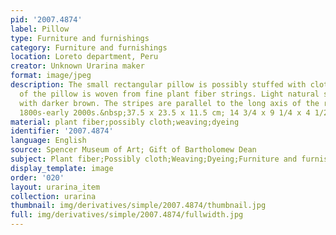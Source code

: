 ```yaml
---
pid: '2007.4874'
label: Pillow
type: Furniture and furnishings
category: Furniture and furnishings
location: Loreto department, Peru
creator: Unknown Urarina maker
format: image/jpeg
description: The small rectangular pillow is possibly stuffed with cloth. The exterior
  of the pillow is woven from fine plant fiber strings. Light natural stripes alternate
  with darker brown. The stripes are parallel to the long axis of the rectangle. Late
  1800s-early 2000s.&nbsp;37.5 x 23.5 x 11.5 cm; 14 3/4 x 9 1/4 x 4 1/2 in
material: plant fiber;possibly cloth;weaving;dyeing
identifier: '2007.4874'
language: English
source: Spencer Museum of Art; Gift of Bartholomew Dean
subject: Plant fiber;Possibly cloth;Weaving;Dyeing;Furniture and furnishings
display_template: image
order: '020'
layout: urarina_item
collection: urarina
thumbnail: img/derivatives/simple/2007.4874/thumbnail.jpg
full: img/derivatives/simple/2007.4874/fullwidth.jpg
---
```

